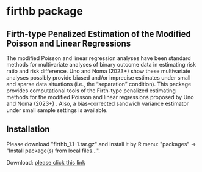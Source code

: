 
# firthb package


## Firth-type Penalized Estimation of the Modified Poisson and Linear Regressions

The modified Poisson and linear regression analyses have been standard methods for multivariate analyses of binary outcome data in estimating risk ratio and risk difference. Uno and Noma (2023+) <forthcoming> show these multivariate analyses possibly provide biased and/or imprecise estimates under small and sparse data situations (i.e., the “separation” condition). This package provides computational tools of the Firth-type penalized estimating methods for the modified Poisson and linear regressions proposed by Uno and Noma (2023+) <forthcoming>. Also, a bias-corrected sandwich variance estimator under small sample settings is available.



## Installation

Please download "firthb_1.1-1.tar.gz" and install it by R menu: "packages" -> "Install package(s) from local files...".

Download: [please click this link](https://github.com/nomahi/firthb/raw/main/firthb_1.1-1.tar.gz)
